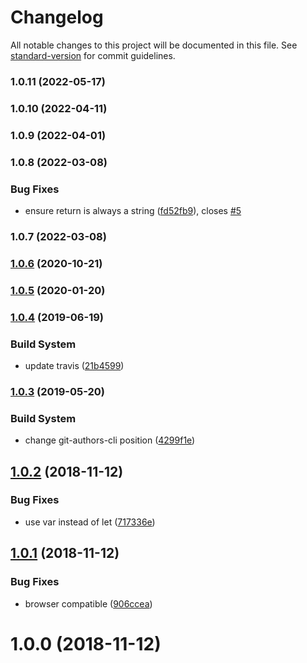 # Changelog

All notable changes to this project will be documented in this file. See [standard-version](https://github.com/conventional-changelog/standard-version) for commit guidelines.

### 1.0.11 (2022-05-17)

### 1.0.10 (2022-04-11)

### 1.0.9 (2022-04-01)

### 1.0.8 (2022-03-08)


### Bug Fixes

* ensure return is always a string ([fd52fb9](https://github.com/Kikobeats/human-number/commit/fd52fb9513df2e0ed3787bf2165cff9e005e3e73)), closes [#5](https://github.com/Kikobeats/human-number/issues/5)

### 1.0.7 (2022-03-08)

### [1.0.6](https://github.com/Kikobeats/human-number/compare/v1.0.5...v1.0.6) (2020-10-21)

### [1.0.5](https://github.com/Kikobeats/human-number/compare/v1.0.4...v1.0.5) (2020-01-20)

### [1.0.4](https://github.com/Kikobeats/human-number/compare/v1.0.3...v1.0.4) (2019-06-19)


### Build System

* update travis ([21b4599](https://github.com/Kikobeats/human-number/commit/21b4599))



### [1.0.3](https://github.com/Kikobeats/human-number/compare/v1.0.2...v1.0.3) (2019-05-20)


### Build System

* change git-authors-cli position ([4299f1e](https://github.com/Kikobeats/human-number/commit/4299f1e))



<a name="1.0.2"></a>
## [1.0.2](https://github.com/Kikobeats/human-number/compare/v1.0.1...v1.0.2) (2018-11-12)


### Bug Fixes

* use var instead of let ([717336e](https://github.com/Kikobeats/human-number/commit/717336e))



<a name="1.0.1"></a>
## [1.0.1](https://github.com/Kikobeats/human-number/compare/v1.0.0...v1.0.1) (2018-11-12)


### Bug Fixes

* browser compatible ([906ccea](https://github.com/Kikobeats/human-number/commit/906ccea))



<a name="1.0.0"></a>
# 1.0.0 (2018-11-12)

